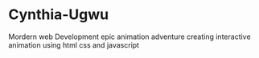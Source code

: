 # Cynthia-Ugwu

Mordern web Development epic animation adventure creating interactive animation using html css and javascript
